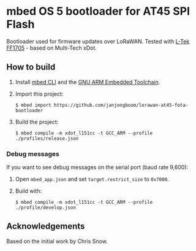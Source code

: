 # mbed OS 5 bootloader for AT45 SPI Flash

Bootloader used for firmware updates over LoRaWAN. Tested with [L-Tek FF1705](https://os.mbed.com/platforms/L-TEK-FF1705/) - based on Multi-Tech xDot.

## How to build

1. Install [mbed CLI](https://github.com/ARMmbed/mbed-cli) and the [GNU ARM Embedded Toolchain](https://launchpad.net/gcc-arm-embedded).
1. Import this project:

    ```
    $ mbed import https://github.com/janjongboom/lorawan-at45-fota-bootloader
    ```

1. Build the project:

    ```
    $ mbed compile -m xdot_l151cc -t GCC_ARM --profile ./profiles/release.json
    ```

### Debug messages

If you want to see debug messages on the serial port (baud rate 9,600):

1. Open `mbed_app.json` and set `target.restrict_size` to `0x7000`.
1. Build with:

    ```
    $ mbed compile -m xdot_l151cc -t GCC_ARM --profile ./profile/develop.json
    ```

## Acknowledgements

Based on the initial work by Chris Snow.

